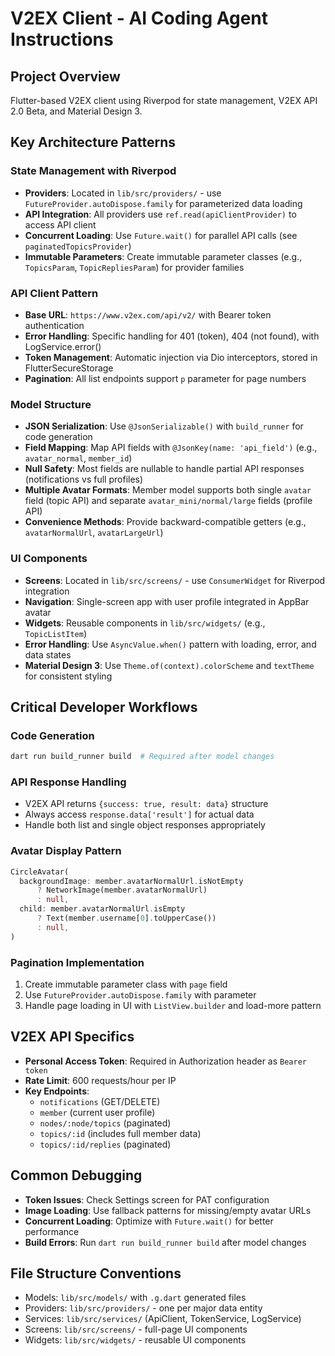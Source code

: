 # V2EX Client - AI Coding Agent Instructions

## Project Overview
Flutter-based V2EX client using Riverpod for state management, V2EX API 2.0 Beta, and Material Design 3.

## Key Architecture Patterns

### State Management with Riverpod
- **Providers**: Located in `lib/src/providers/` - use `FutureProvider.autoDispose.family` for parameterized data loading
- **API Integration**: All providers use `ref.read(apiClientProvider)` to access API client
- **Concurrent Loading**: Use `Future.wait()` for parallel API calls (see `paginatedTopicsProvider`)
- **Immutable Parameters**: Create immutable parameter classes (e.g., `TopicsParam`, `TopicRepliesParam`) for provider families

### API Client Pattern
- **Base URL**: `https://www.v2ex.com/api/v2/` with Bearer token authentication
- **Error Handling**: Specific handling for 401 (token), 404 (not found), with LogService.error()
- **Token Management**: Automatic injection via Dio interceptors, stored in FlutterSecureStorage
- **Pagination**: All list endpoints support `p` parameter for page numbers

### Model Structure
- **JSON Serialization**: Use `@JsonSerializable()` with `build_runner` for code generation
- **Field Mapping**: Map API fields with `@JsonKey(name: 'api_field')` (e.g., `avatar_normal`, `member_id`)
- **Null Safety**: Most fields are nullable to handle partial API responses (notifications vs full profiles)
- **Multiple Avatar Formats**: Member model supports both single `avatar` field (topic API) and separate `avatar_mini/normal/large` fields (profile API)
- **Convenience Methods**: Provide backward-compatible getters (e.g., `avatarNormalUrl`, `avatarLargeUrl`)

### UI Components
- **Screens**: Located in `lib/src/screens/` - use `ConsumerWidget` for Riverpod integration
- **Navigation**: Single-screen app with user profile integrated in AppBar avatar
- **Widgets**: Reusable components in `lib/src/widgets/` (e.g., `TopicListItem`)
- **Error Handling**: Use `AsyncValue.when()` pattern with loading, error, and data states
- **Material Design 3**: Use `Theme.of(context).colorScheme` and `textTheme` for consistent styling

## Critical Developer Workflows

### Code Generation
```bash
dart run build_runner build  # Required after model changes
```

### API Response Handling
- V2EX API returns `{success: true, result: data}` structure
- Always access `response.data['result']` for actual data
- Handle both list and single object responses appropriately

### Avatar Display Pattern
```dart
CircleAvatar(
  backgroundImage: member.avatarNormalUrl.isNotEmpty
      ? NetworkImage(member.avatarNormalUrl)
      : null,
  child: member.avatarNormalUrl.isEmpty
      ? Text(member.username[0].toUpperCase())
      : null,
)
```

### Pagination Implementation
1. Create immutable parameter class with `page` field
2. Use `FutureProvider.autoDispose.family` with parameter
3. Handle page loading in UI with `ListView.builder` and load-more pattern

## V2EX API Specifics
- **Personal Access Token**: Required in Authorization header as `Bearer token`
- **Rate Limit**: 600 requests/hour per IP
- **Key Endpoints**:
  - `notifications` (GET/DELETE)
  - `member` (current user profile)
  - `nodes/:node/topics` (paginated)
  - `topics/:id` (includes full member data)
  - `topics/:id/replies` (paginated)

## Common Debugging
- **Token Issues**: Check Settings screen for PAT configuration
- **Image Loading**: Use fallback patterns for missing/empty avatar URLs
- **Concurrent Loading**: Optimize with `Future.wait()` for better performance
- **Build Errors**: Run `dart run build_runner build` after model changes

## File Structure Conventions
- Models: `lib/src/models/` with `.g.dart` generated files
- Providers: `lib/src/providers/` - one per major data entity
- Services: `lib/src/services/` (ApiClient, TokenService, LogService)
- Screens: `lib/src/screens/` - full-page UI components
- Widgets: `lib/src/widgets/` - reusable UI components